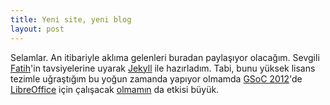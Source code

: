 ```yaml
---
title: Yeni site, yeni blog
layout: post
---
```


Selamlar. An itibariyle aklıma gelenleri buradan paylaşıyor olacağım. Sevgili [Fatih](http://blog.arsln.org)'in tavsiyelerine uyarak [Jekyll](http://github.com/mojombo/jekyll) ile hazırladım. Tabi, bunu yüksek lisans tezimle uğraştığım bu yoğun zamanda yapıyor olmamda [GSoC 2012](http://www.google-melange.com/gsoc/homepage/google/gsoc2012)'de [LibreOffice](http://www.libreoffice.org) için çalışacak [olmamın](http://www.google-melange.com/gsoc/project/google/gsoc2012/gkcn/13001) da etkisi büyük.
